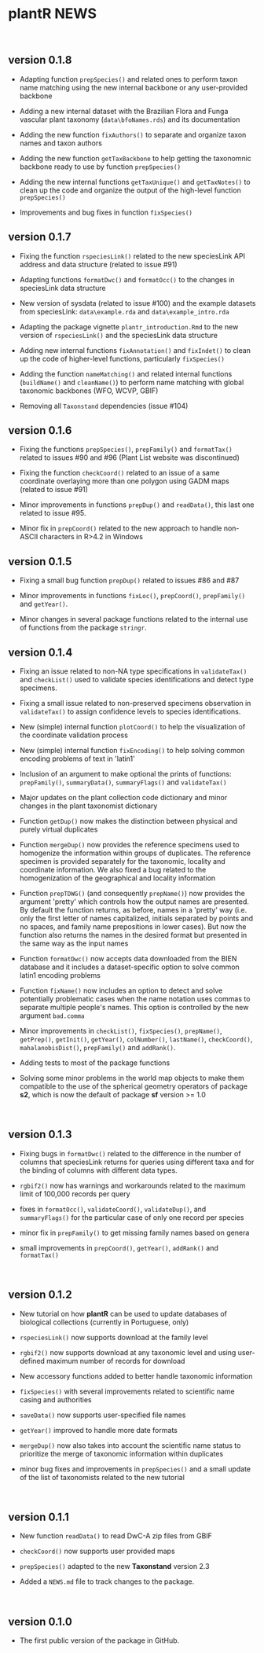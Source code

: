 # plantR NEWS

<br/>

## version 0.1.8

* Adapting function `prepSpecies()` and related ones to perform taxon name matching using the new internal backbone or any user-provided backbone

* Adding a new internal dataset with the Brazilian Flora and Funga vascular plant taxonomy (`data\bfoNames.rds`) and its documentation

* Adding the new function `fixAuthors()` to separate and organize taxon names and taxon authors

* Adding the new function `getTaxBackbone` to help getting the taxonomnic backbone ready to use by function `prepSpecies()`

* Adding the new internal functions `getTaxUnique()` and `getTaxNotes()` to clean up the code and organize the output of the high-level function `prepSpecies()`

* Improvements and bug fixes in function `fixSpecies()`


## version 0.1.7

* Fixing the function `rspeciesLink()` related to the new speciesLink API address and data structure (related to issue #91)

* Adapting functions `formatDwc()` and `formatOcc()` to the changes in speciesLink data structure

* New version of sysdata (related to issue #100) and the example datasets from speciesLink: `data\example.rda` and  `data\example_intro.rda`

* Adapting the package vignette `plantr_introduction.Rmd` to the new version of `rspeciesLink()` and the speciesLink data structure

* Adding new internal functions `fixAnnotation()` and `fixIndet()` to clean up the code of higher-level functions, particularly `fixSpecies()`

* Adding the function `nameMatching()` and related internal functions (`buildName()` and `cleanName()`) to perform name matching with global taxonomic backbones (WFO, WCVP, GBIF)

* Removing all `Taxonstand` dependencies (issue #104)


## version 0.1.6

* Fixing the functions `prepSpecies()`,  `prepFamily()` and `formatTax()` related to issues #90 and #96 (Plant List website was discontinued)

* Fixing the function `checkCoord()` related to an issue of a same coordinate overlaying more than one  polygon using GADM maps (related to issue #91)

* Minor improvements in functions `prepDup()` and `readData()`, this last one related to issue #95. 

* Minor fix in `prepCoord()` related to the new approach to handle non-ASCII characters in R>4.2 in Windows


## version 0.1.5

* Fixing a small bug function `prepDup()` related to issues #86 and #87

* Minor improvements in functions `fixLoc()`, `prepCoord()`, 
`prepFamily()` and `getYear()`. 

* Minor changes in several package functions related to the internal use of 
functions from the package `stringr`. 


## version 0.1.4

* Fixing an issue related to non-NA type specifications in `validateTax()` and
`checkList()` used to validate species identifications and detect type
specimens.

* Fixing a small issue related to non-preserved specimens observation in
`validateTax()` to assign confidence levels to species identifications. 

* New (simple) internal function `plotCoord()` to help the
visualization of the coordinate validation process

* New (simple) internal function `fixEncoding()` to help solving 
common encoding problems of text in 'latin1'

* Inclusion of an argument to make optional the prints of functions:
`prepFamily()`, `summaryData()`, `summaryFlags()` and `validateTax()`

* Major updates on the plant collection code dictionary and minor changes in
the plant taxonomist dictionary

* Function `getDup()` now makes the distinction between physical and purely
virtual duplicates

* Function `mergeDup()` now provides the reference specimens used to homogenize
the information within groups of duplicates. The reference specimen is provided
separately for the taxonomic, locality and coordinate information. We also fixed
a bug related to the homogenization of the geographical and locality information

* Function `prepTDWG()` (and consequently `prepName()`) now provides the
argument 'pretty' which controls how the output names are presented. By default
the function returns, as before, names in a 'pretty' way (i.e. only the first
letter of names capitalized, initials separated by points and no spaces, and
family name prepositions in lower cases). But now the function also returns the
names in the desired format but presented in the same way as the input names

* Function `formatDwc()` now accepts data downloaded from the BIEN database and
it includes a dataset-specific option to solve common latin1 encoding problems

* Function `fixName()` now includes an option to detect and solve potentially
problematic cases when the name notation uses commas to separate multiple
people's names. This option is controlled by the new argument `bad.comma`

* Minor improvements in `checkList()`, `fixSpecies()`, `prepName()`,
`getPrep()`, `getInit()`, `getYear()`, `colNumber()`, `lastName()`,
`checkCoord()`, `mahalanobisDist()`, `prepFamily()` and `addRank()`.

* Adding tests to most of the package functions

* Solving some minor problems in the world map objects to make them compatible
to the use of the spherical geometry operators of package __s2__, which is now
the default of package __sf__ version >= 1.0



<br/>

## version 0.1.3

* Fixing bugs in `formatDwc()` related to the difference in the number of
columns that speciesLink returns for queries using different taxa and for the
binding of columns with different data types.

* `rgbif2()` now has warnings and workarounds related to the maximum limit of
100,000 records per query

* fixes in `formatOcc()`, `validateCoord()`, `validateDup()`, and
`summaryFlags()` for the particular case of only one record per species

* minor fix in `prepFamily()` to get missing family names based on genera

* small improvements in `prepCoord()`, `getYear()`, `addRank()` and
`formatTax()`


<br/>

## version 0.1.2

* New tutorial on how __plantR__ can be used to update databases of biological
collections (currently in Portuguese, only)

* `rspeciesLink()` now supports download at the family level

* `rgbif2()` now supports download at any taxonomic level and using user-defined 
maximum number of records for download

* New accessory functions added to better handle taxonomic information

* `fixSpecies()` with several improvements related to scientific name casing and
authorities

* `saveData()` now supports user-specified file names

* `getYear()` improved to handle more date formats

* `mergeDup()` now also takes into account the scientific name status to
prioritize the merge of taxonomic information within duplicates

* minor bug fixes and improvements in `prepSpecies()` and a small update of the
list of taxonomists related to the new tutorial 


<br/>

## version 0.1.1

* New function `readData()` to read DwC-A zip files from GBIF

* `checkCoord()` now supports user provided maps

* `prepSpecies()` adapted to the new __Taxonstand__ version 2.3

* Added a `NEWS.md` file to track changes to the package.


<br/>

## version 0.1.0

* The first public version of the package in GitHub.
